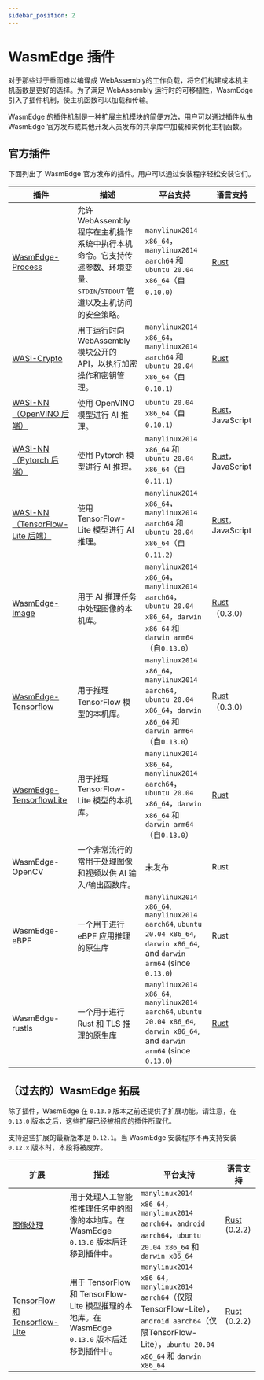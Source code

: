 ```yaml
---
sidebar_position: 2
---
```


# WasmEdge 插件

对于那些过于重而难以编译成 WebAssembly的工作负载，将它们构建成本机主机函数是更好的选择。为了满足 WebAssembly 运行时的可移植性，WasmEdge 引入了插件机制，使主机函数可以加载和传输。

WasmEdge 的插件机制是一种扩展主机模块的简便方法，用户可以通过插件从由 WasmEdge 官方发布或其他开发人员发布的共享库中加载和实例化主机函数。

## 官方插件

下面列出了 WasmEdge 官方发布的插件。用户可以通过安装程序轻松安装它们。

| 插件 | 描述 | 平台支持 | 语言支持 |
| --- | --- | --- | --- |
| [WasmEdge-Process](../../../contribute/source/plugin/process.md) | 允许 WebAssembly 程序在主机操作系统中执行本机命令。它支持传递参数、环境变量、`STDIN`/`STDOUT` 管道以及主机访问的安全策略。 | `manylinux2014 x86_64`，`manylinux2014 aarch64` 和 `ubuntu 20.04 x86_64`（自`0.10.0`） | [Rust](https://crates.io/crates/wasmedge_process_interface) |
| [WASI-Crypto](https://github.com/WebAssembly/wasi-crypto) | 用于运行时向 WebAssembly 模块公开的 API，以执行加密操作和密钥管理。 | `manylinux2014 x86_64`，`manylinux2014 aarch64` 和 `ubuntu 20.04 x86_64`（自`0.10.1`） | [Rust](https://crates.io/crates/wasi-crypto) |
| [WASI-NN](https://github.com/WebAssembly/wasi-nn)[（OpenVINO 后端）](../../../develop/rust/wasinn/openvino.md) | 使用 OpenVINO 模型进行 AI 推理。 | `ubuntu 20.04 x86_64`（自`0.10.1`） | [Rust](https://crates.io/crates/wasi-nn)，JavaScript |
| [WASI-NN](https://github.com/WebAssembly/wasi-nn)[（Pytorch 后端）](../../../develop/rust/wasinn/pytorch.md)   | 使用 Pytorch 模型进行 AI 推理。 | `manylinux2014 x86_64` 和 `ubuntu 20.04 x86_64`（自`0.11.1`） | [Rust](https://crates.io/crates/wasi-nn)，JavaScript |
| [WASI-NN](https://github.com/WebAssembly/wasi-nn)[（TensorFlow-Lite 后端）](../../../develop/rust/wasinn/tensorflow_lite.md)  | 使用 TensorFlow-Lite 模型进行 AI 推理。 | `manylinux2014 x86_64`，`manylinux2014 aarch64` 和 `ubuntu 20.04 x86_64`（自`0.11.2`） | [Rust](https://crates.io/crates/wasi-nn)，JavaScript |
| [WasmEdge-Image](../../../contribute/source/plugin/image.md) | 用于 AI 推理任务中处理图像的本机库。 | `manylinux2014 x86_64`，`manylinux2014 aarch64`，`ubuntu 20.04 x86_64`，`darwin x86_64` 和 `darwin arm64`（自`0.13.0`） | [Rust](https://crates.io/crates/wasmedge_tensorflow_interface)（0.3.0） |
| [WasmEdge-Tensorflow](../../../contribute/source/plugin/tensorflow.md) | 用于推理 TensorFlow 模型的本机库。 | `manylinux2014 x86_64`，`manylinux2014 aarch64`，`ubuntu 20.04 x86_64`，`darwin x86_64` 和 `darwin arm64`（自`0.13.0`） | [Rust](https://crates.io/crates/wasmedge_tensorflow_interface)（0.3.0） |
| [WasmEdge-TensorflowLite](../../../contribute/source/plugin/tensorflowlite.md)  | 用于推理 TensorFlow-Lite 模型的本机库。 | `manylinux2014 x86_64`，`manylinux2014 aarch64`，`ubuntu 20.04 x86_64`，`darwin x86_64` 和 `darwin arm64`（自`0.13.0`） | [Rust](https://crates.io/crates/wasmedge_tensorflow_interface) |
| WasmEdge-OpenCV  | 一个非常流行的常用于处理图像和视频以供 AI 输入/输出函数库。      | 未发布                                       | Rust |
| WasmEdge-eBPF    | 一个用于进行 eBPF 应用推理的原生库                           | `manylinux2014 x86_64`, `manylinux2014 aarch64`, `ubuntu 20.04 x86_64`, `darwin x86_64`, and `darwin arm64` (since `0.13.0`) | Rust                                                                   |
| WasmEdge-rustls | 一个用于进行 Rust 和 TLS 推理的原生库                        | `manylinux2014 x86_64`, `manylinux2014 aarch64`, `ubuntu 20.04 x86_64`, `darwin x86_64`, and `darwin arm64` (since `0.13.0`) | [Rust](https://crates.io/crates/wasmedge_rustls_api)                   |

## （过去的）WasmEdge 拓展

除了插件，WasmEdge 在 `0.13.0` 版本之前还提供了扩展功能。请注意，在 `0.13.0` 版本之后，这些扩展已经被相应的插件所取代。

支持这些扩展的最新版本是 `0.12.1`。当 WasmEdge 安装程序不再支持安装 `0.12.x` 版本时，本段将被废弃。

| 扩展 | 描述 | 平台支持 | 语言支持 |
| --- | --- | --- | --- |
| [图像处理](https://github.com/second-state/WasmEdge-image) | 用于处理人工智能推推理任务中的图像的本地库。在 WasmEdge `0.13.0` 版本后迁移到插件中。 | `manylinux2014 x86_64`，`manylinux2014 aarch64`，`android aarch64`，`ubuntu 20.04 x86_64` 和 `darwin x86_64` | [Rust](https://crates.io/crates/wasmedge_tensorflow_interface) (0.2.2) |
| [TensorFlow 和 Tensorflow-Lite](https://github.com/second-state/WasmEdge-tensorflow) | 用于 TensorFlow 和 TensorFlow-Lite 模型推理的本地库。在 WasmEdge `0.13.0` 版本后迁移到插件中。 | `manylinux2014 x86_64`，`manylinux2014 aarch64`（仅限TensorFlow-Lite），`android aarch64`（仅限TensorFlow-Lite），`ubuntu 20.04 x86_64` 和 `darwin x86_64` | [Rust](https://crates.io/crates/wasmedge_tensorflow_interface) (0.2.2) |
